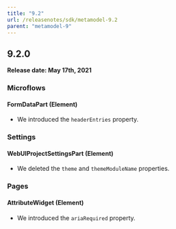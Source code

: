 ```yaml
---
title: "9.2"
url: /releasenotes/sdk/metamodel-9.2
parent: "metamodel-9"
---
```


## 9.2.0

**Release date: May 17th, 2021**

### Microflows

#### FormDataPart (Element)

* We introduced the `headerEntries` property.

### Settings

#### WebUIProjectSettingsPart (Element)

* We deleted the `theme` and `themeModuleName` properties.

### Pages

#### AttributeWidget (Element)

* We introduced the `ariaRequired` property.
